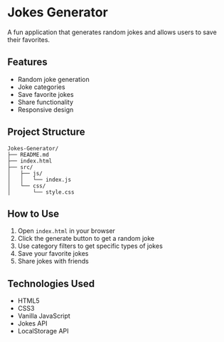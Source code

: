 # Jokes Generator

A fun application that generates random jokes and allows users to save their favorites.

## Features

- Random joke generation
- Joke categories
- Save favorite jokes
- Share functionality
- Responsive design

## Project Structure

```
Jokes-Generator/
├── README.md
├── index.html
├── src/
│   ├── js/
│   │   └── index.js
│   └── css/
│       └── style.css
```

## How to Use

1. Open `index.html` in your browser
2. Click the generate button to get a random joke
3. Use category filters to get specific types of jokes
4. Save your favorite jokes
5. Share jokes with friends

## Technologies Used

- HTML5
- CSS3
- Vanilla JavaScript
- Jokes API
- LocalStorage API
